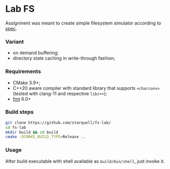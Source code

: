 # Lab FS

Assignment was meant to create simple filesystem simulator according to [spec](https://drive.google.com/file/d/0B-BUpwNPP_9JS2lobnpDVlBZMWc/view).

### Variant

* on demand buffering;
* directory state caching in write-through fashion;

### Requirements

* CMake 3.9+;
* C++20 aware compiler with standard library that supports `<charconv>` (tested with clang-11 and respective `libc++`);
* [fmt](https://github.com/fmtlib/fmt) 6.0+

### Build steps

```bash
git clone https://github.com/starquell/fs-lab/
cd fs-lab
mkdir build && cd build
cmake -DCMAKE_BUILD_TYPE=Release ..
```

### Usage

After build executable with shell available as `build/bin/shell`, just invoke it.
